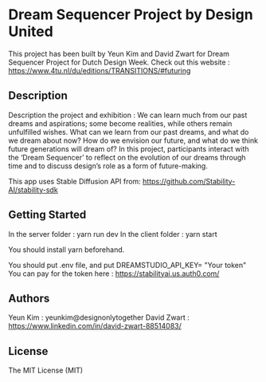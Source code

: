 # Dream Sequencer Project by Design United 

This project has been built by Yeun Kim and David Zwart for Dream Sequencer Project for Dutch Design Week.
Check out this website : https://www.4tu.nl/du/editions/TRANSITIONS/#futuring

## Description

Description the project and exhibition : We can learn much from our past dreams and aspirations; some become realities, 
while others remain unfulfilled wishes. What can we learn from our past dreams, and what do we dream about now? 
How do we envision our future, and what do we think future generations will dream of? In this project, 
participants interact with the ‘Dream Sequencer’ to reflect on the evolution of our dreams through time and to discuss design’s role as a form of future-making.

This app uses Stable Diffusion API from: https://github.com/Stability-AI/stability-sdk

## Getting Started

In the server folder : yarn run dev
In the client folder : yarn start

You should install yarn beforehand.

You should put .env file, and put DREAMSTUDIO_API_KEY= "Your token"
You can pay for the token here : https://stabilityai.us.auth0.com/

## Authors

Yeun Kim : yeunkim@designonlytogether
David Zwart : https://www.linkedin.com/in/david-zwart-88514083/

## License

The MIT License (MIT)

